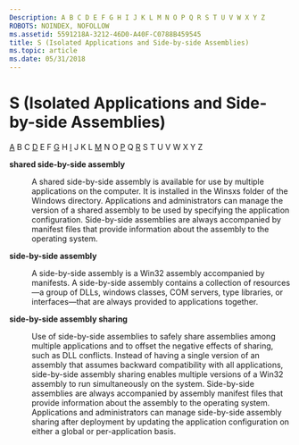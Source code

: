 ```yaml
---
Description: A B C D E F G H I J K L M N O P Q R S T U V W X Y Z
ROBOTS: NOINDEX, NOFOLLOW
ms.assetid: 5591218A-3212-46D0-A40F-C0788B459545
title: S (Isolated Applications and Side-by-side Assemblies)
ms.topic: article
ms.date: 05/31/2018
---
```


# S (Isolated Applications and Side-by-side Assemblies)

[A](a-sbscs-gly.md) B C [D](d-sbscs-gly.md) E F [G](g-sbscs-gly.md) H [I](i-sbscs-gly.md) J K L [M](m-sbscs-gly.md) N O [P](p-sbscs-gly.md) Q [R](r-sbscs-gly.md) S T U V W X Y Z

<dl> <dt>

<span id="_win32_shared_side_by_side_assembly_gly"></span><span id="_WIN32_SHARED_SIDE_BY_SIDE_ASSEMBLY_GLY"></span>**shared side-by-side assembly**
</dt> <dd>

A shared side-by-side assembly is available for use by multiple applications on the computer. It is installed in the Winsxs folder of the Windows directory. Applications and administrators can manage the version of a shared assembly to be used by specifying the application configuration. Side-by-side assemblies are always accompanied by manifest files that provide information about the assembly to the operating system.

</dd> <dt>

<span id="_win32_side_by_side_assembly_gly"></span><span id="_WIN32_SIDE_BY_SIDE_ASSEMBLY_GLY"></span>**side-by-side assembly**
</dt> <dd>

A side-by-side assembly is a Win32 assembly accompanied by manifests. A side-by-side assembly contains a collection of resources—a group of DLLs, windows classes, COM servers, type libraries, or interfaces—that are always provided to applications together.

</dd> <dt>

<span id="_win32_side_by_side_assembly_sharing_gly"></span><span id="_WIN32_SIDE_BY_SIDE_ASSEMBLY_SHARING_GLY"></span>**side-by-side assembly sharing**
</dt> <dd>

Use of side-by-side assemblies to safely share assemblies among multiple applications and to offset the negative effects of sharing, such as DLL conflicts. Instead of having a single version of an assembly that assumes backward compatibility with all applications, side-by-side assembly sharing enables multiple versions of a Win32 assembly to run simultaneously on the system. Side-by-side assemblies are always accompanied by assembly manifest files that provide information about the assembly to the operating system. Applications and administrators can manage side-by-side assembly sharing after deployment by updating the application configuration on either a global or per-application basis.

</dd> </dl>

 

 



